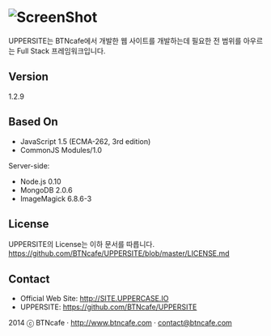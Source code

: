 ![ScreenShot](http://site.uppercase.io/UPPERSITE/R/logo.png)
=========
UPPERSITE는 BTNcafe에서 개발한 웹 사이트를 개발하는데 필요한 전 범위를 아우르는 Full Stack 프레임워크입니다.

Version
-------
1.2.9

Based On
--------
- JavaScript 1.5 (ECMA-262, 3rd edition)
- CommonJS Modules/1.0

Server-side:
- Node.js 0.10
- MongoDB 2.0.6
- ImageMagick 6.8.6-3
 
License
-------
UPPERSITE의 License는 이하 문서를 따릅니다.
https://github.com/BTNcafe/UPPERSITE/blob/master/LICENSE.md

Contact
-------
- Official Web Site: http://SITE.UPPERCASE.IO
- UPPERSITE: https://github.com/BTNcafe/UPPERSITE

2014 ⓒ BTNcafe · http://www.btncafe.com · contact@btncafe.com
